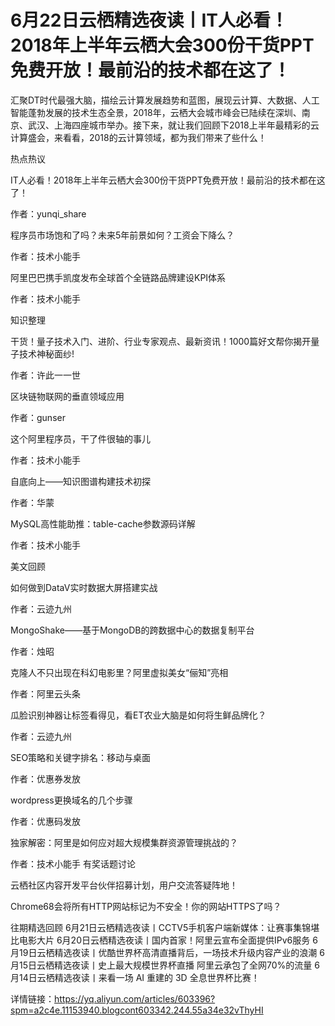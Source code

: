 # 6月22日云栖精选夜读丨IT人必看！2018年上半年云栖大会300份干货PPT免费开放！最前沿的技术都在这了！
 
汇聚DT时代最强大脑，描绘云计算发展趋势和蓝图，展现云计算、大数据、人工智能蓬勃发展的技术生态全景，2018年，云栖大会城市峰会已陆续在深圳、南京、武汉、上海四座城市举办。接下来，就让我们回顾下2018上半年最精彩的云计算盛会，来看看，2018的云计算领域，都为我们带来了些什么！

热点热议

IT人必看！2018年上半年云栖大会300份干货PPT免费开放！最前沿的技术都在这了！

作者：yunqi_share    

程序员市场饱和了吗？未来5年前景如何？工资会下降么？

作者：技术小能手  

阿里巴巴携手凯度发布全球首个全链路品牌建设KPI体系

作者：技术小能手  

知识整理

干货！量子技术入门、进阶、行业专家观点、最新资讯！1000篇好文帮你揭开量子技术神秘面纱!

作者：许此一一世

区块链物联网的垂直领域应用

作者：gunser 

这个阿里程序员，干了件很轴的事儿


作者：技术小能手 

自底向上——知识图谱构建技术初探


作者：华蒙

MySQL高性能助推：table-cache参数源码详解


作者：技术小能手 

美文回顾

如何做到DataV实时数据大屏搭建实战

作者：云迹九州 

MongoShake——基于MongoDB的跨数据中心的数据复制平台


作者：烛昭

克隆人不只出现在科幻电影里？阿里虚拟美女“俪知”亮相


作者：阿里云头条 

瓜脸识别神器让标签看得见，看ET农业大脑是如何将生鲜品牌化？ 


作者：云迹九州 

SEO策略和关键字排名：移动与桌面


作者：优惠券发放

wordpress更换域名的几个步骤


作者：优惠码发放

独家解密：阿里是如何应对超大规模集群资源管理挑战的？

作者：技术小能手 
有奖话题讨论

云栖社区内容开发平台伙伴招募计划，用户交流答疑阵地！

Chrome68会将所有HTTP网站标记为不安全！你的网站HTTPS了吗？

往期精选回顾
6月21日云栖精选夜读丨CCTV5手机客户端新媒体：让赛事集锦堪比电影大片
6月20日云栖精选夜读丨国内首家！阿里云宣布全面提供IPv6服务
6月19日云栖精选夜读丨优酷世界杯高清直播背后，一场技术升级内容产业的浪潮
6月15日云栖精选夜读丨史上最大规模世界杯直播 阿里云承包了全网70%的流量
6月14日云栖精选夜读丨来看一场 AI 重建的 3D 全息世界杯比赛！

详情链接：https://yq.aliyun.com/articles/603396?spm=a2c4e.11153940.blogcont603342.244.55a34e32vThyHI








